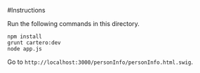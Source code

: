 #Instructions

Run the following commands in this directory.
```
npm install
grunt cartero:dev
node app.js
```
Go to `http://localhost:3000/personInfo/personInfo.html.swig`.

